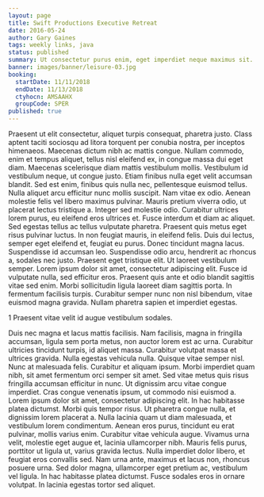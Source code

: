 ```yaml
---
layout: page
title: Swift Productions Executive Retreat
date: 2016-05-24
author: Gary Gaines
tags: weekly links, java
status: published
summary: Ut consectetur purus enim, eget imperdiet neque maximus sit.
banner: images/banner/leisure-03.jpg
booking:
  startDate: 11/11/2018
  endDate: 11/13/2018
  ctyhocn: AMSAAHX
  groupCode: SPER
published: true
---
```

Praesent ut elit consectetur, aliquet turpis consequat, pharetra justo. Class aptent taciti sociosqu ad litora torquent per conubia nostra, per inceptos himenaeos. Maecenas dictum nibh ac mattis congue. Nullam commodo, enim et tempus aliquet, tellus nisl eleifend ex, in congue massa dui eget diam. Maecenas scelerisque diam mattis vestibulum mollis. Vestibulum id vestibulum neque, ut congue justo. Etiam finibus nulla eget velit accumsan blandit. Sed est enim, finibus quis nulla nec, pellentesque euismod tellus. Nulla aliquet arcu efficitur nunc mollis suscipit. Nam vitae ex odio. Aenean molestie felis vel libero maximus pulvinar. Mauris pretium viverra odio, ut placerat lectus tristique a. Integer sed molestie odio. Curabitur ultrices lorem purus, eu eleifend eros ultrices et. Fusce interdum et diam ac aliquet. Sed egestas tellus ac tellus vulputate pharetra.
Praesent quis metus eget risus pulvinar luctus. In non feugiat mauris, in eleifend felis. Duis dui lectus, semper eget eleifend et, feugiat eu purus. Donec tincidunt magna lacus. Suspendisse id accumsan leo. Suspendisse odio arcu, hendrerit ac rhoncus a, sodales nec justo. Praesent eget tristique elit. Ut laoreet vestibulum semper. Lorem ipsum dolor sit amet, consectetur adipiscing elit. Fusce id vulputate nulla, sed efficitur eros. Praesent quis ante et odio blandit sagittis vitae sed enim. Morbi sollicitudin ligula laoreet diam sagittis porta. In fermentum facilisis turpis. Curabitur semper nunc non nisl bibendum, vitae euismod magna gravida. Nullam pharetra sapien et imperdiet egestas.

1 Praesent vitae velit id augue vestibulum sodales.

Duis nec magna et lacus mattis facilisis. Nam facilisis, magna in fringilla accumsan, ligula sem porta metus, non auctor lorem est ac urna. Curabitur ultricies tincidunt turpis, id aliquet massa. Curabitur volutpat massa et ultrices gravida. Nulla egestas vehicula nulla. Quisque vitae semper nisl. Nunc at malesuada felis. Curabitur et aliquam ipsum. Morbi imperdiet quam nibh, sit amet fermentum orci semper sit amet. Sed vitae metus quis risus fringilla accumsan efficitur in nunc. Ut dignissim arcu vitae congue imperdiet. Cras congue venenatis ipsum, ut commodo nisi euismod a. Lorem ipsum dolor sit amet, consectetur adipiscing elit.
In hac habitasse platea dictumst. Morbi quis tempor risus. Ut pharetra congue nulla, et dignissim lorem placerat a. Nulla lacinia quam ut diam malesuada, et vestibulum lorem condimentum. Aenean eros purus, tincidunt eu erat pulvinar, mollis varius enim. Curabitur vitae vehicula augue. Vivamus urna velit, molestie eget augue et, lacinia ullamcorper nibh. Mauris felis purus, porttitor ut ligula ut, varius gravida lectus. Nulla imperdiet dolor libero, et feugiat eros convallis sed. Nam urna ante, maximus et lacus non, rhoncus posuere urna. Sed dolor magna, ullamcorper eget pretium ac, vestibulum vel ligula. In hac habitasse platea dictumst. Fusce sodales eros in ornare volutpat. In lacinia egestas tortor sed aliquet.
